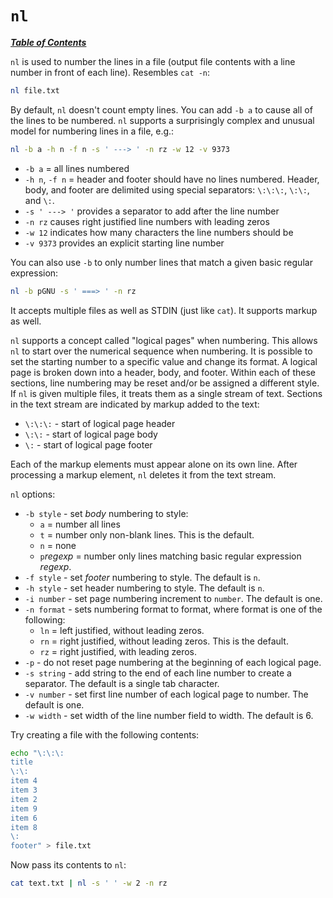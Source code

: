 # `nl` 

[***Table of Contents***](/README.md)

`nl` is used to number the lines in a file (output file contents with a line
number in front of each line). Resembles `cat -n`:

```bash
nl file.txt
```

By default, `nl` doesn't count empty lines. You can add `-b a` to cause all of
the lines to be numbered. `nl` supports a surprisingly complex and unusual
model for numbering lines in a file, e.g.:

```bash
nl -b a -h n -f n -s ' ---> ' -n rz -w 12 -v 9373
```

- `-b a` = all lines numbered
- `-h n`, `-f n` = header and footer should have no lines numbered. Header,
body, and footer are delimited using special separators: `\:\:\:`, `\:\:`, and
`\:`.
- `-s ' ---> '` provides a separator to add after the line number
- `-n rz` causes right justified line numbers with leading zeros
- `-w 12` indicates how many characters the line numbers should be
- `-v 9373` provides an explicit starting line number

You can also use `-b` to only number lines that match a given basic regular
expression:

```bash
nl -b pGNU -s ' ===> ' -n rz
```

It accepts multiple files as well as STDIN (just like `cat`). It supports
markup as well.

`nl` supports a concept called "logical pages" when numbering. This allows `nl`
to start over the numerical sequence when numbering. It is possible to set the
starting number to a specific value and change its format. A logical page is
broken down into a header, body, and footer. Within each of these sections,
line numbering may be reset and/or be assigned a different style. If `nl` is
given multiple files, it treats them as a single stream of text. Sections in
the text stream are indicated by markup added to the text:

- `\:\:\:` - start of logical page header
- `\:\:` - start of logical page body
- `\:` - start of logical page footer

Each of the markup elements must appear alone on its own line. After processing
a markup element, `nl` deletes it from the text stream.

`nl` options:
- `-b style` - set *body* numbering to style:
  - `a` = number all lines
  - `t` = number only non-blank lines. This is the default.
  - `n` = none
  - `p`*regexp* = number only lines matching basic regular expression *regexp*.
- `-f style` - set *footer* numbering to style. The default is `n`.
- `-h style` - set header numbering to style. The default is `n`.
- `-i number` - set page numbering increment to `number`. The default is one.
- `-n format` - sets numbering format to format, where format is one of the 
following:
  - `ln` = left justified, without leading zeros.
  - `rn` = right justified, without leading zeros. This is the default.
  - `rz` = right justified, with leading zeros.
- `-p` - do not reset page numbering at the beginning of each logical page.
- `-s string` - add string to the end of each line number to create a
  separator. The default is a single tab character.
- `-v number` - set first line number of each logical page to number. The
  default is one.
- `-w width` - set width of the line number field to width. The default is 6.

Try creating a file with the following contents:

```bash
echo "\:\:\:
title
\:\:
item 4
item 3
item 2
item 9
item 6
item 8
\:
footer" > file.txt
```

Now pass its contents to `nl`:

```bash
cat text.txt | nl -s ' ' -w 2 -n rz
```
